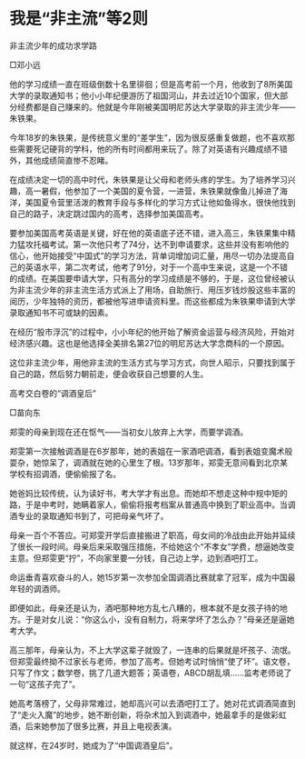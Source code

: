 # 我是“非主流”等2则

非主流少年的成功求学路

□邓小远

他的学习成绩一直在班级倒数十名里徘徊；但是高考前一个月，他收到了8所美国大学的录取通知书；他小小年纪便游历了祖国河山，并去过近10个国家，但大部分经费都是自己赚来的。他就是今年刚被美国明尼苏达大学录取的非主流少年——朱铁果。

今年18岁的朱铁果，是传统意义里的“差学生”，因为很反感重复做题，也不喜欢那些需要死记硬背的学科，他的所有时间都用来玩了。除了对英语有兴趣成绩不错外，其他成绩简直惨不忍睹。

在成绩决定一切的高中时代，朱铁果是让父母和老师头疼的学生。为了培养学习兴趣，高一暑假，他参加了一个美国的夏令营，一进营，朱铁果就像鱼儿掉进了海洋，美国夏令营里活泼的教育手段与多样化的学习方式让他如鱼得水，很快他找到自己的路子，决定跳过国内的高考，选择参加美国高考。

要参加美国高考英语是关键，好在他的英语底子还不错，进入高三，朱铁果集中精力猛攻托福考试。第一次他只考了74分，达不到申请要求，这些并没有影响他的信心，他开始接受“中国式”的学习方法，背单词增加词汇量，用尽一切办法提高自己的英语水平，第二次考试，他考了91分，对于一个高中生来说，这是一个不错的成绩。在美国要申请大学，只有高分的学习成绩是不够的，于是，这位曾经被认为非主流少年的非主流生活方式派上了用场，自助旅行、用压岁钱炒股这些丰富的阅历，少年独特的资历，都被他写进申请资料里。而这些都成为朱铁果申请到大学录取通知书不可或缺的因素。

在经历“股市浮沉”的过程中，小小年纪的他开始了解资金运营与经济风险，开始对经济感兴趣。这也是他选择全美排名第27位的明尼苏达大学念商科的一个原因。

这位非主流少年，用他非主流的生活方式与学习方式，向世人昭示，只要找到属于自己的路，然后努力朝前走，便会收获自己想要的人生。

高考交白卷的“调酒皇后”

□苗向东

郑雯的母亲到现在还在怄气——当初女儿放弃上大学，而要学调酒。

郑雯第一次接触调酒是在6岁那年，她的表姐在一家酒吧调酒，看到表姐变魔术般耍杂，她惊呆了，调酒就在她的心里生了根。13岁那年，郑雯无意间看到北京某学校有招调酒，便偷偷报了名。

她爸妈比较传统，认为读好书，考大学才有出息。而她却不想走这种中规中矩的路，于是中考时，她瞒着家人，偷偷将报考档案从普通高中换到了职业高中。当调酒专业的录取通知书到了，可把母亲气坏了。

母亲一百个不答应。可郑雯开学后直接搬进了职高，母女间的冷战由此开始并延续了很长一段时间。母亲后来采取强压措施，不给她这个“不孝女”学费，想逼她改变主意。但郑雯更“拧”，不向家里要一分钱，自己边上学，边到酒吧打工。

命运垂青喜欢奋斗的人，她15岁第一次参加全国调酒比赛就拿了冠军，成为中国最年轻的调酒师。

即便如此，母亲还是认为，酒吧那种地方乱七八糟的，根本就不是女孩子待的地方。于是对女儿说：“你这么小，没有自制力，将来学坏了怎么办？”母亲还是逼她考大学。

高三那年，母亲认为，不上大学这辈子就毁了，一连串的后果就是坏孩子、流氓。但郑雯最终拗不过家长与老师，参加了高考。但她考试时悄悄“使了坏”。语文卷，只写了作文；数学卷，挑了几道大题答；英语卷，ABCD胡乱填……监考老师说了一句“这孩子完了”。

她高考落榜了，父母非常难过，她却高兴可以去酒吧打工了。她对花式调酒简直到了“走火入魔”的地步，她不断创新，将杂术加入到调酒中，她最拿手的是做彩虹酒，后来她参加了很多比赛，并且上电视表演。

就这样，在24岁时，她成为了“中国调酒皇后”。